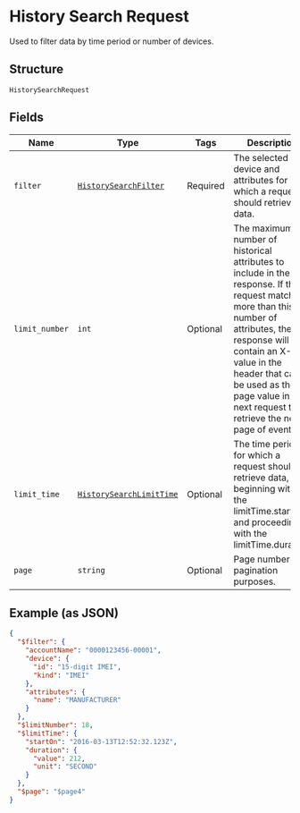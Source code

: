 
# History Search Request

Used to filter data by time period or number of devices.

## Structure

`HistorySearchRequest`

## Fields

| Name | Type | Tags | Description |
|  --- | --- | --- | --- |
| `filter` | [`HistorySearchFilter`](../../doc/models/history-search-filter.md) | Required | The selected device and attributes for which a request should retrieve data. |
| `limit_number` | `int` | Optional | The maximum number of historical attributes to include in the response. If the request matches more than this number of attributes, the response will contain an X-Next value in the header that can be used as the page value in the next request to retrieve the next page of events. |
| `limit_time` | [`HistorySearchLimitTime`](../../doc/models/history-search-limit-time.md) | Optional | The time period for which a request should retrieve data, beginning with the limitTime.startOn and proceeding with the limitTime.duration. |
| `page` | `string` | Optional | Page number for pagination purposes. |

## Example (as JSON)

```json
{
  "$filter": {
    "accountName": "0000123456-00001",
    "device": {
      "id": "15-digit IMEI",
      "kind": "IMEI"
    },
    "attributes": {
      "name": "MANUFACTURER"
    }
  },
  "$limitNumber": 18,
  "$limitTime": {
    "startOn": "2016-03-13T12:52:32.123Z",
    "duration": {
      "value": 212,
      "unit": "SECOND"
    }
  },
  "$page": "$page4"
}
```

